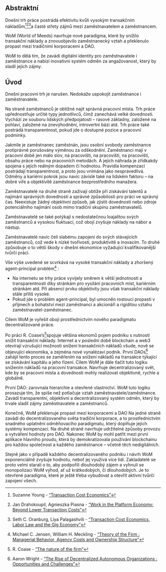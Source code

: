 

## Abstraktní

Dnešní trh práce postrádá efektivitu kvůli vysokým transakčním nákladům[^1][^2][^3]a časté střety zájmů mezi zaměstnavatelem a zaměstnancem.

WoM (World of Meeds) navrhuje nové paradigma, které by snížilo transakční náklady a znovuobjevilo zaměstnanecký vztah a překlenulo propast mezi tradičními korporacemi a DAO.

WoM to dělá tím, že zavádí digitální identity pro zaměstnavatele i zaměstnance a nabízí inovativní systém odměn za angažovanost, který by sladil jejich zájmy.

## Úvod

Dnešní pracovní trh je narušen. Nedokáže uspokojit zaměstnance i zaměstnavatele.

Na straně zaměstnanců je obtížné najít správná pracovní místa. Trh práce upřednostňuje určité typy jednotlivců, čímž zanechává velké dovednosti. Vychází ze souboru lidských předpojatostí – rasové základny, založené na pohlaví, založené na znevýhodnění, introvertní bázi atd. Trh práce také postrádá transparentnost, pokud jde o dostupné pozice a pracovní podmínky.

Jakmile je zaměstnanec zaměstnán, jsou osobní svobody zaměstnance protiprávně porušovány výměnou za odškodnění. Zaměstnanci mají v pracovní době jen málo slov, na pracovišti, na pracovišti, na pracovišti, obsahu práce nebo na pracovních metodách. A jejich náhrada je zřídkakdy spojena s jejich reálným dopadem či hodnotou. Pravidla kompenzací postrádají transparentnost, a proto jsou vnímána jako nespravedlivá. Odměny a kariérní pokrok jsou navíc závislé také na lidském faktoru – na dobré víře a objektivitě zaměstnance bezprostředního manažera.

Zaměstnavatelé na druhé straně zažívají obtíže při získávání talentů a najímání správných dovedností a správné způsobilosti pro práci ve správný čas. Neexistuje žádný objektivní způsob, jak zjistit dovednosti nebo zdroje potenciálního najímání osob mimo tradiční skupinu zaměstnavatelů.

Zaměstnavatelé se také potýkají s nedostatečnou loajalitou svých zaměstnanců a vysokou fluktuací, což obojí zvyšuje náklady na nábor a nástup.

Zaměstnavatelé navíc čelí slabému zapojení do svých stávajících zaměstnanců, což vede k nízké tvořivosti, produktivitě a inovacím. To druhé způsobuje o to větší škody v dnešní ekonomice vyžadující kvalifikovanější tvůrčí práci.

Vše výše uvedené se scvrkává na vysoké transakční náklady a zhoršený agent-principal problém[^4] :

- Na internetu se trhy práce vyvíjely směrem k větší jednotnosti a transparentnosti díky stránkám pro vysílání pracovních míst, kariérním stránkám atd. Při absenci prvku objektivity jsou však transakční náklady stále příliš vysoké.
- Pokud jde o problém agent-principal, byl umocněn rostoucí propastí v příjmech a bohatství mezi zaměstnanci a akcionáři a rigiditou vztahu zaměstnavatel-zaměstnanec.

Cílem WoM je vyřešit obojí prostřednictvím nového paradigmatu decentralizované práce.

Po práci R. Coase’s[^5]spojuje většina ekonomů pojem podniku s nutností snížit transakční náklady. Internet a v poslední době blockchain a web3 otevírají vzrušující možnosti snížení transakčních nákladů všude, nově se objevující ekonomika, a zejména nové vynalézaví podnik. První DAOs[^6] zahájil tento proces se zaměřením na snížení nákladů na transakce týkající se získávání kapitálu a jeho řízení. Cílem WoM je dále tlačit tuto logiku snížením nákladů na pracovní transakce. Navrhuje decentralizovaný svět, kde by se pracovní místa a dovednosti mohly realizovat objektivně, rychle a globálně.

První DAO: zarovnala hierarchie a otevřené vlastnictví. WoM tuto logiku prosazuje tím, že spíše než potlačuje vztah zaměstnavatele/zaměstnance. Zavádí transparentní, objektivní a decentralizovaný systém odměn, který by trvale sladil zájmy zaměstnavatele a zaměstnanců.

Konečně, WoM překlenuje propast mezi korporacemi a DAO Na jedné straně zavádí do decentralizovaného světa tradiční korporace, a to prostřednictvím snadného uplatnění odměňovacího paradigmatu, který doplňuje jejich systémy kompenzací. Na druhé straně navrhuje udržitelné způsoby provozu a vytváření hodnoty pro DAO. Nakonec WoM by mohl patřit mezi první aplikace hlavního proudu, která by demokratizovala používání blockchainu pro každou společnost a každého zaměstnance – včetně těch nedigitálních.

Stejně jako v případě každého decentralizovaného podniku i návrh WoM exponenciálně zvyšuje hodnotu, neboť jej využívá více lidí. Zakladatelé se proto velmi starali o to, aby podpořili dlouhodobý zájem a vyhnuli se monopolizaci WoM výhod, ať už krátkodobých, či dlouhodobých. Je to otevřené paradigma, které je ještě třeba vybudovat a otevřít aktivní tvůrčí zapojení všech.


[^1]: Suzanne Young - [“Transaction Cost Economics”](https://www.academia.edu/24703426/Transaction_Cost_Economics)
[^2]: Jan Drahokoupil, Agnieszka Piasna - [“Work in the Platform Economy: Beyond Lower Transaction Costs”](https://www.intereconomics.eu/contents/year/2017/number/6/article/work-in-the-platform-economy-beyond-lower-transaction-costs.html)
[^3]: Seth C. Oranburg, Liya Palagashvili - [“Transaction Cost Economics, Labor Law and the Gig Economy”](https://dsc.duq.edu/cgi/viewcontent.cgi?article=1115&context=law-faculty-scholarship)
[^4]: Michael C. Jensen, William H. Meckling - [“Theory of the Firm : Managerial Behavior, Agency Costs and Ownership Structure”](https://www.sfu.ca/~wainwrig/Econ400/jensen-meckling.pdf)
[^5]: R. Coase - [“The nature of the firm”](http://econdse.org/wp-content/uploads/2014/09/firm-coase.pdf)
[^6]: Aaron Wright - [“The Rise of Decentralized Autonomous Organizations : Opportunities and Challenges”](https://stanford-jblp.pubpub.org/pub/rise-of-daos/release/1)

